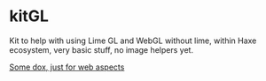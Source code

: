 # kitGL
Kit to help with using Lime GL and WebGL without lime, within Haxe ecosystem, very basic stuff, no image helpers yet.

[Some dox, just for web aspects ](https://nanjizal.github.io/kitGL/pages/)
